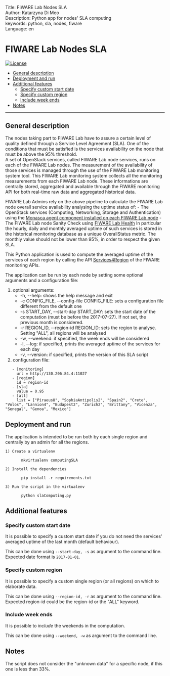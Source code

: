 Title:       FIWARE Lab Nodes SLA  
Author:      Katarzyna Di Meo  
Description: Python app for nodes' SLA computing  
keywords:    python, sla, nodes, fiware  
Language:    en  

# FIWARE Lab Nodes SLA

[![License](https://img.shields.io/badge/license-Apache%20License,%20Version%202.0-green.svg)](http://www.apache.org/licenses/LICENSE-2.0)

+ [General description](#def-general)
+ [Deployment and run](#def-run)
+ [Additional features](#def-add)
    - [Specify custom start date](#def-start)
    - [Specify custom region](#def-region)
    - [Include week ends](#def-week)
+ [Notes](#def-notes)

---

<a name="def-general"></a>
## General description
  The nodes taking part to FIWARE Lab have to assure a certain level of quality defined through a Service Level Agreement (SLA). One of the conditions that must be satisfied is the services availability on the node that must be above the 95% threshold.  
  A set of OpenStack services, called FIWARE Lab node services, runs on each of the FIWARE Lab nodes. The measurement of the availability of those services is managed through the use of the FIWARE Lab monitoring system tool. This FIWARE Lab monitoring system collects all the monitoring measurements from each FIWARE Lab node. These informations are centrally stored, aggregated and available through the FIWARE monitoring API for both real-time raw data and aggregated historical data.
  
  FIWARE Lab Admins rely on the above pipeline to calculate the FIWARE Lab node overall service availability analysing the uptime status of: 
     - The OpenStack services (Computing, Networking, Storage and Authentication) using the [Monasca agent component installed on each FIWARE Lab node](https://github.com/SmartInfrastructures/ceilometer-plugin-fiware#monasca-agent)
     - The FIWARE Lab node Sanity Check using [FIWARE Lab Health](https://fi-health.lab.fiware.org/)
  In particular the hourly, daily and monthly averaged uptime of such services is stored in the historical monitoring database as a unique OverallStatus metric. The monthly value should not be lower than 95%, in order to respect the given SLA. 

  This Python application is used to compute the averaged uptime of the services of each region by calling the API [Services4Region](https://federationmonitoring.docs.apiary.io/#reference/service/services4region) of the FIWARE monitoring APIs.

  The application can be run by each node by setting some optional arguments and a configuration file:
  1) optional arguments:
     - -h, --help: shows the help message and exit
     - -c CONFIG_FILE, --config-file CONFIG_FILE: sets a configuration file different from the default one
     - -s START_DAY, --start-day START_DAY: sets the start date of the computation (must be before the 2017-07-27). If not set, the previous month is considered.
     - -r REGION_ID, --region-id REGION_ID: sets the region to analyse. Setting "ALL", all regions will be analysed
     - -w, --weekend: if specified, the week ends will be considered
     - -l, --log: if specified, prints the averaged uptime of the services for each day
     - -v, --version: if specified, prints the version of this SLA script
  2) configuration file:
  ```
     - [monitoring]
       url = http://130.206.84.4:11027
     - [region]
       id = region-id
     - [sla]
       value = 0.95
     - [all]
       list = ["PiraeusU", "SophiaAntipolis2", "Spain2", "Crete", "Volos", "Lannion4", "Budapest2", "Zurich2", "Brittany", "Vicenza", "Senegal", "Genoa", "Mexico"]
```

<a name="def-run"></a>
## Deployment and run
  The application is intended to be run both by each single region and centrally by an admin for all the regions.

    1) Create a virtualenv
```
       mkvirtualenv computingSLA
```
    2) Install the dependencies
```
       pip install -r requirements.txt
```
    3) Run the script in the virtualenv
```
       python slaComputing.py
```

<a name="def-add"></a>
## Additional features
<a name="def-start"></a>
### Specify custom start date
   It is possible to specify a custom start date if you do not need the services' averaged uptime of the last month (default behaviour). 

   This can be done using `--start-day, -s` as argument to the command line. Expected date format is `2017-01-01`.

<a name="def-region"></a>
### Specify custom region
   It is possible to specify a custom single region (or all regions) on which to elaborate data. 

   This can be done using `--region-id, -r` as argument to the command line. Expected region-id could be the region-id or the "ALL" keyword.

<a name="def-week"></a>
### Include week ends
   It is possible to *include* the weekends in the computation.

   This can be done using `--weekend, -w` as argument to the command line.

<a name="def-notes"></a>
## Notes
  The script does not consider the "unknown data" for a specific node, if this one is less than 33%.
